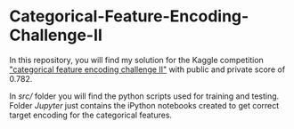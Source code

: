 # Categorical-Feature-Encoding-Challenge-II
In this repository, you will find my solution for the Kaggle competition ["categorical feature encoding challenge II"](https://www.kaggle.com/c/cat-in-the-dat-ii) with public and private score of 0.782.

In *src/* folder you will find the python scripts used for training and testing. Folder *Jupyter* just contains the iPython notebooks created to get correct
target encoding for the categorical features. 
